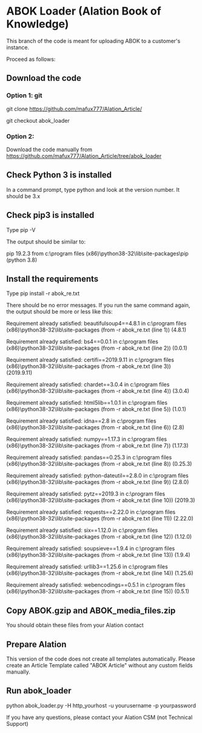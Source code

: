 # ABOK Loader (Alation Book of Knowledge)

This branch of the code is meant for uploading ABOK to a customer's instance. 

Proceed as follows:

## Download the code
### Option 1: git
git clone https://github.com/mafux777/Alation_Article/

git checkout abok_loader

### Option 2:
Download the code manually from https://github.com/mafux777/Alation_Article/tree/abok_loader


## Check Python 3 is installed
In a command prompt, type python and look at the version number. It should be 3.x

## Check pip3 is installed
Type pip -V 

The output should be similar to:

pip 19.2.3 from c:\program files (x86)\python38-32\lib\site-packages\pip (python 3.8)

## Install the requirements
Type pip install -r abok_re.txt

There should be no error messages. If you run the same command again, the output should be more or less like this:

Requirement already satisfied: beautifulsoup4==4.8.1 in c:\program files (x86)\python38-32\lib\site-packages (from -r abok_re.txt (line 1)) (4.8.1)

Requirement already satisfied: bs4==0.0.1 in c:\program files (x86)\python38-32\lib\site-packages (from -r abok_re.txt (line 2)) (0.0.1)

Requirement already satisfied: certifi==2019.9.11 in c:\program files (x86)\python38-32\lib\site-packages (from -r abok_re.txt (line 3)) (2019.9.11)

Requirement already satisfied: chardet==3.0.4 in c:\program files (x86)\python38-32\lib\site-packages (from -r abok_re.txt (line 4)) (3.0.4)

Requirement already satisfied: html5lib==1.0.1 in c:\program files (x86)\python38-32\lib\site-packages (from -r abok_re.txt (line 5)) (1.0.1)

Requirement already satisfied: idna==2.8 in c:\program files (x86)\python38-32\lib\site-packages (from -r abok_re.txt (line 6)) (2.8)

Requirement already satisfied: numpy==1.17.3 in c:\program files (x86)\python38-32\lib\site-packages (from -r abok_re.txt (line 7)) (1.17.3)

Requirement already satisfied: pandas==0.25.3 in c:\program files (x86)\python38-32\lib\site-packages (from -r abok_re.txt (line 8)) (0.25.3)

Requirement already satisfied: python-dateutil==2.8.0 in c:\program files (x86)\python38-32\lib\site-packages (from -r abok_re.txt (line 9)) (2.8.0)

Requirement already satisfied: pytz==2019.3 in c:\program files (x86)\python38-32\lib\site-packages (from -r abok_re.txt (line 10)) (2019.3)

Requirement already satisfied: requests==2.22.0 in c:\program files (x86)\python38-32\lib\site-packages (from -r abok_re.txt (line 11)) (2.22.0)

Requirement already satisfied: six==1.12.0 in c:\program files (x86)\python38-32\lib\site-packages (from -r abok_re.txt (line 12)) (1.12.0)

Requirement already satisfied: soupsieve==1.9.4 in c:\program files (x86)\python38-32\lib\site-packages (from -r abok_re.txt (line 13)) (1.9.4)

Requirement already satisfied: urllib3==1.25.6 in c:\program files (x86)\python38-32\lib\site-packages (from -r abok_re.txt (line 14)) (1.25.6)

Requirement already satisfied: webencodings==0.5.1 in c:\program files (x86)\python38-32\lib\site-packages (from -r abok_re.txt (line 15)) (0.5.1)

## Copy ABOK.gzip and ABOK_media_files.zip
You should obtain these files from your Alation contact

## Prepare Alation
This version of the code does not create all templates automatically. Please create an Article Template called "ABOK Article" without any custom fields manually.

## Run abok_loader
python abok_loader.py -H http_yourhost -u yourusername -p yourpassword
  
If you have any questions, please contact your Alation CSM (not Technical Support)
